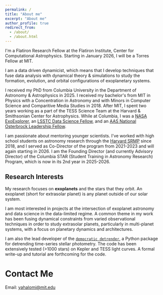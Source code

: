 ```yaml
---
permalink: /
title: "About me"
excerpt: "About me"
author_profile: true
redirect_from: 
  - /about/
  - /about.html
---
```




I'm a Flatiron Research Fellow at the Flatiron Institute, Center for Computational Astrophysics. Starting in January 2026, I will be a Torres Fellow at MIT. 

I am a data driven dynamicist, which means that I develop techniques that fuse data analysis with dynamical theory & simulations to study the formation, evolution, and orbital configurations of exoplanetary systems.

I received my PhD from Columbia University in the Department of Astronomy & Astrophysics in 2025. I received my bachelor's from MIT in Physics with a Concentration in Astronomy and with Minors in Computer Science and Comparitive Media Studies in 2018. After MIT, I spent two years working as a part of the TESS Science Team at the Harvard & Smithsonian Center for Astrophysics. While at Columbia, I was a [NASA ExoExplorer](https://exoplanets.nasa.gov/exep/exopag/exoexplorers/exoexplorers-welcome/), an [LSSTC Data Science Fellow](https://www.lsstcorporation.org/lincc/fellowship_program), and an [AAS National Osterbrock Leadership Fellow](https://aas.org/nolp).


I am passionate about mentoring younger scientists. I've worked with high school students on astronomy research through the [Harvard SRMP](https://projects.iq.harvard.edu/shrimp) since 2018, and I served as Co-Director of the program from 2021-2023 and will again starting in 2026. I am the Founding Director (and currently Advisory Director) of the Columbia STAR (Student Training in Astronomy Research) Program, which is now in its 2nd year in 2025-2026. 



## Research Interests

My research focuses on **exoplanets** and the stars that they orbit. An exoplanet (short for extrasolar planet) is any planet outside of our solar system.

I am most interested in projects at the intersection of exoplanet astronomy and data science in the data-limited regime.  A common theme in my work has been fusing dynamical constraints from varied observational techniques in order to study extrasolar planets, particularly in multi-planet systems, with a focus on planetary dynamics and architectures.

I am also the lead developer of the [`democratic detrender`](https://github.com/dyahalomi/democratic_detrender), a Python package for detrending time-series stellar photometry. The code has been extensively tested (>1000 stars) on Kepler and TESS light curves. A formal write-up and tutorial are forthcoming for the code.



Contact Me
======
Email: [yahalomi@mit.edu](mailto:yahalomi@mit.edu) <br>
